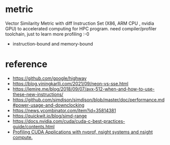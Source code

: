 # metric
Vector Similarity Metric with diff Instruction Set (X86, ARM CPU , nvidia GPU) to accelerated computing for HPC program. need compiler/profiler toolchain, just to learn more profiling :-0

- instruction-bound and memory-bound



# reference
- https://github.com/google/highway
- https://blog.yiningkarlli.com/2021/09/neon-vs-sse.html
- https://lemire.me/blog/2018/09/07/avx-512-when-and-how-to-use-these-new-instructions/
- https://github.com/simdjson/simdjson/blob/master/doc/performance.md#power-usage-and-downclocking
- https://news.ycombinator.com/item?id=35814381
- https://quickwit.io/blog/simd-range
- https://docs.nvidia.com/cuda/cuda-c-best-practices-guide/contents.html
- [Profiling CUDA Applications with nvprof, nsight systems and nsight compute.](https://www.youtube.com/watch?v=cOBtkPsgkus)